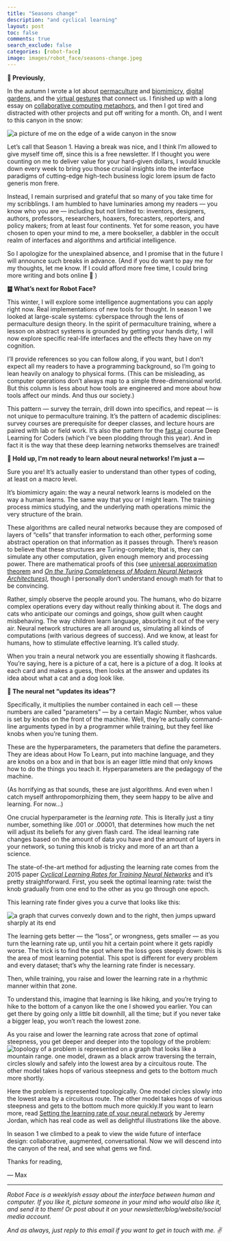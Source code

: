 ```yaml
---
title: "Seasons change"
description: "and cyclical learning"
layout: post
toc: false
comments: true
search_exclude: false
categories: [robot-face]
image: images/robot_face/seasons-change.jpeg
---
```

**🍂 Previously**,

In the autumn I wrote a lot about [permaculture](https://robotface.substack.com/p/the-law-of-the-instrument) and [biomimicry](https://robotface.substack.com/p/accelerating-succession), [digital gardens](https://robotface.substack.com/p/digital-gardens), and the [virtual gestures](https://robotface.substack.com/p/new-social-gestures) that connect us. I finished up with a long essay on [collaborative computing metaphors](https://robotface.substack.com/p/see-and-point), and then I got tired and distracted with other projects and put off writing for a month. Oh, and I went to this canyon in the snow:

![a picture of me on the edge of a wide canyon in the snow](https://bucketeer-e05bbc84-baa3-437e-9518-adb32be77984.s3.amazonaws.com/public/images/232bd38f-6f00-48b4-8a8a-1ed0a1c8c6b3_1748x983.jpeg "a picture of me on the edge of a wide canyon in the snow")

Let’s call that Season 1. Having a break was nice, and I think I’m allowed to give myself time off, since this is a free newsletter. If I thought you were counting on me to deliver value for your hard-given dollars, I would knuckle down every week to bring you those crucial insights into the interface paradigms of cutting-edge high-tech business logic lorem ipsum de facto generis mon frere. 

Instead, I remain surprised and grateful that so many of you take time for my scribblings. I am humbled to have luminaries among my readers — you know who you are — including but not limited to: inventors, designers, authors, professors, researchers, hoaxers, forecasters, reporters, and policy makers; from at least four continents. Yet for some reason, you have chosen to open your mind to me, a mere bookseller, a dabbler in the occult realm of interfaces and algorithms and artificial intelligence. 

So I apologize for the unexplained absence, and I promise that in the future I will announce such breaks in advance. (And if you do want to pay me for my thoughts, let me know. If I could afford more free time, I could bring more writing and bots online 🤗 )

**䷄ What’s next for Robot Face?**

This winter, I will explore some intelligence augmentations you can apply right now. Real implementations of new tools for thought. In season 1 we looked at large-scale systems: cyberspace through the lens of permaculture design theory. In the spirit of permaculture training, where a lesson on abstract systems is grounded by getting your hands dirty, I will now explore specific real-life interfaces and the effects they have on my cognition. 

I’ll provide references so you can follow along, if you want, but I don’t expect all my readers to have a programming background, so I’m going to lean heavily on analogy to physical forms. (This can be misleading, as computer operations don’t always map to a simple three-dimensional world. But this column is less about how tools are engineered and more about how tools affect our minds. And thus our society.)

This pattern — survey the terrain, drill down into specifics, and repeat — is not unique to permaculture training. It’s the pattern of academic disciplines: survey courses are prerequisite for deeper classes, and lecture hours are paired with lab or field work. It’s also the pattern for the [fast.ai](https://fast.ai) course Deep Learning for Coders (which I’ve been plodding through this year). And in fact it is the way that these deep learning networks themselves are trained! 

**🙌 Hold up, I'm not ready to learn about neural networks! I’m just a —**

Sure you are! It’s actually easier to understand than other types of coding, at least on a macro level. 

It’s biomimicry again: the way a neural network learns is modeled on the way a human learns. The same way that you or I might learn. The training process mimics studying, and the underlying math operations mimic the very structure of the brain.

These algorithms are called neural networks because they are composed of layers of “cells” that transfer information to each other, performing some abstract operation on that information as it passes through. There’s reason to believe that these structures are Turing-complete; that is, they can simulate any other computation, given enough memory and processing power. There are mathematical proofs of this (see [universal approximation theorem](https://en.wikipedia.org/wiki/Universal_approximation_theorem) and *[On the Turing Completeness of Modern Neural Network Architectures)](https://deepai.org/publication/on-the-turing-completeness-of-modern-neural-network-architectures),* though I personally don’t understand enough math for that to be convincing. 

Rather, simply observe the people around you. The humans, who do bizarre complex operations every day without really thinking about it. The dogs and cats who anticipate our comings and goings, show guilt when caught misbehaving. The way children learn language, absorbing it out of the very air. Neural network structures are all around us, simulating all kinds of computations (with various degrees of success). And we know, at least for humans, how to stimulate effective learning. It’s called study.

When you train a neural network you are essentially showing it flashcards. You’re saying, here is a picture of a cat, here is a picture of a dog. It looks at each card and makes a guess, then looks at the answer and updates its idea about what a cat and a dog look like. 

**🤔 The neural net “updates its ideas”?**

Specifically, it multiplies the number contained in each cell — these numbers are called "parameters” — by a certain Magic Number, whos value is set by knobs on the front of the machine. Well, they’re actually command-line arguments typed in by a programmer while training, but they feel like knobs when you’re tuning them. 

These are the hyperparameters, the parameters that define the parameters. They are ideas about How To Learn, put into machine language, and they are knobs on a box and in that box is an eager little mind that only knows how to do the things you teach it. Hyperparameters are the pedagogy of the machine.

(As horrifying as that sounds, these are just algorithms. And even when I catch myself anthropomorphizing them, they seem happy to be alive and learning. For now…)

One crucial hyperparameter is the *learning rate.* This is literally just a tiny number, something like .001 or .00001, that determines how much the net will adjust its beliefs for any given flash card. The ideal learning rate changes based on the amount of data you have and the amount of layers in your network, so tuning this knob is tricky and more of an art than a science.

The state-of-the-art method for adjusting the learning rate comes from the 2015 paper *[Cyclical Learning Rates for Training Neural Networks](https://arxiv.org/abs/1506.01186)* and it’s pretty straightforward. First, you seek the optimal learning rate: twist the knob gradually from one end to the other as you go through one epoch.

This learning rate finder gives you a curve that looks like this:

![a graph that curves convexly down and to the right, then jumps upward sharply at its end](https://bucketeer-e05bbc84-baa3-437e-9518-adb32be77984.s3.amazonaws.com/public/images/91e33bc4-10c6-48a0-9e70-014176e4670e_393x266.jpeg "a graph that curves convexly down and to the right, then jumps upward sharply at its end")

The learning gets better — the “loss”, or wrongness, gets smaller — as you turn the learning rate up, until you hit a certain point where it gets rapidly worse. The trick is to find the spot where the loss goes steeply down: this is the area of most learning potential. This spot is different for every problem and every dataset; that’s why the learning rate finder is necessary.

Then, while training, you raise and lower the learning rate in a rhythmic manner within that zone. 

To understand this, imagine that learning is like hiking, and you’re trying to hike to the bottom of a canyon like the one I showed you earlier. You can get there by going only a little bit downhill, all the time; but if you never take a bigger leap, you won’t reach the lowest zone.

As you raise and lower the learning rate across that zone of optimal steepness, you get deeper and deeper into the topology of the problem:
![topology of a problem is represented on a graph that looks like a mountain range. one model, drawn as a black arrow traversing the terrain, circles slowly and safely into the lowest area by a circuitous route. The other model takes hops of various steepness and gets to the bottom much more shortly.](https://bucketeer-e05bbc84-baa3-437e-9518-adb32be77984.s3.amazonaws.com/public/images/c15919ce-5425-4b0d-96e0-3acfa2d7f4bf_633x324.png "topology of a problem is represented on a graph that looks like a mountain range. one model, drawn as a black arrow traversing the terrain, circles slowly and safely into the lowest area by a circuitous route. The other model takes hops of various steepness and gets to the bottom much more shortly.")

Here the problem is represented topologically. One model circles slowly into the lowest area by a circuitous route. The other model takes hops of various steepness and gets to the bottom much more quickly.If you want to learn more, read [Setting the learning rate of your neural network](https://www.jeremyjordan.me/nn-learning-rate/) by Jeremy Jordan, which has real code as well as delightful illustrations like the above. 

In season 1 we climbed to a peak to view the wide future of interface design: collaborative, augmented, conversational. Now we will descend into the canyon of the real, and see what gems we find.

Thanks for reading,

— Max



---

*Robot Face is a weeklyish essay about the interface between human and computer. If you like it, picture someone in your mind who would also like it, and send it to them! Or post about it on your newsletter/blog/website/social media account.* 

*And as always, just reply to this email if you want to get in touch with me. ✌️* 

